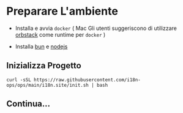 # Preparare L'ambiente

* Installa e avvia `docker` ( Mac Gli utenti suggeriscono di utilizzare [orbstack](https://orbstack.dev) come runtime per `docker` )

* Installa [bun](https://bun.sh/docs/installation) e [nodejs](https://nodejs.org/en/download/package-manager)

## Inizializza Progetto

```
curl -sSL https://raw.githubusercontent.com/i18n-ops/ops/main/i18n.site/init.sh | bash
```

## Continua…